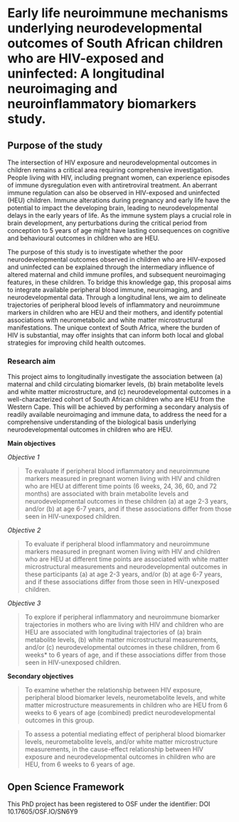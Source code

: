 # Early life neuroimmune mechanisms underlying neurodevelopmental outcomes of South African children who are HIV-exposed and uninfected: A longitudinal neuroimaging and neuroinflammatory biomarkers study.

## Purpose of the study

The intersection of HIV exposure and neurodevelopmental outcomes in children remains a critical area requiring comprehensive investigation. People living with HIV, including pregnant women, can experience episodes of immune dysregulation even with antiretroviral treatment. An aberrant immune regulation can also be observed in HIV-exposed and uninfected (HEU) children. Immune alterations during pregnancy and early life have the potential to impact the developing brain, leading to neurodevelopmental delays in the early years of life. As the immune system plays a crucial role in brain development, any perturbations during the critical period from conception to 5 years of age might have lasting consequences on cognitive and behavioural outcomes in children who are HEU. 

The purpose of this study is to investigate whether the poor neurodevelopmental outcomes observed in children who are HIV-exposed and uninfected can be explained through the intermediary influence of altered maternal and child immune profiles, and subsequent neuroimaging features, in these children. To bridge this knowledge gap, this proposal aims to integrate available peripheral blood immune, neuroimaging, and neurodevelopmental data. Through a longitudinal lens, we aim to delineate trajectories of peripheral blood levels of inflammatory and neuroimmune markers in children who are HEU and their mothers, and identify potential associations with neurometabolic and white matter microstructural manifestations. The unique context of South Africa, where the burden of HIV is substantial, may offer insights that can inform both local and global strategies for improving child health outcomes.

### Research aim

This project aims to longitudinally investigate the association between (a) maternal and child circulating biomarker levels, (b) brain metabolite levels and white matter microstructure, and (c) neurodevelopmental outcomes in a well-characterized cohort of South African children who are HEU from the Western Cape. This will be achieved by performing a secondary analysis of readily available neuroimaging and immune data, to address the need for a comprehensive understanding of the biological basis underlying neurodevelopmental outcomes in children who are HEU. 

**Main objectives**

*Objective 1*
> To evaluate if peripheral blood inflammatory and neuroimmune markers measured in pregnant women living with HIV and children who are HEU at different time points (6 weeks, 24, 36, 60, and 72 months) are associated with brain metabolite levels and neurodevelopmental outcomes in these children (a) at age 2-3 years, and/or (b) at age 6-7 years, and if these associations differ from those seen in HIV-unexposed children.

*Objective 2*
> To evaluate if peripheral blood inflammatory and neuroimmune markers measured in pregnant women living with HIV and children who are HEU at different time points are associated with white matter microstructural measurements and neurodevelopmental outcomes in these participants (a) at age 2-3 years, and/or (b) at age 6-7 years, and if these associations differ from those seen in HIV-unexposed children.

*Objective 3*
> To explore if peripheral inflammatory and neuroimmune biomarker trajectories in mothers who are living with HIV and children who are HEU are associated with longitudinal trajectories of (a) brain metabolite levels, (b) white matter microstructural measurements, and/or (c) neurodevelopmental outcomes in these children, from 6 weeks* to 6 years of age, and if these associations differ from those seen in HIV-unexposed children.

**Secondary objectives**

> To examine whether the relationship between HIV exposure, peripheral blood biomarker levels, neurometabolite levels, and white matter microstructure measurements in children who are HEU from 6 weeks to 6 years of age (combined) predict neurodevelopmental outcomes in this group.

> To assess a potential mediating effect of peripheral blood biomarker levels, neurometabolite levels, and/or white matter microstructure measurements, in the cause-effect relationship between HIV exposure and neurodevelopmental outcomes in children who are HEU, from 6 weeks to 6 years of age.

## Open Science Framework

This PhD project has been registered to OSF under the identifier: DOI 10.17605/OSF.IO/SN6Y9
